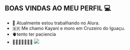 ## BOAS VINDAS AO MEU PERFIL 💻


- 📖  Atualmente estou trabalhando no Alura.
- 🇧🇷  Me chamo Kayani e moro em Cruzeiro do Iguaçu.
- 🫀tento ter  paciencia
- 🌌🌻🇧🇷🤟⚓💟
  ![](https://tenor.com/pt-BR/view/the-simpsons-homer-simpson-hiding-embarrassed-bush-gif-17685536.gif)
